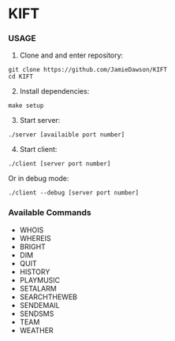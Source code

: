 # KIFT
### USAGE


1. Clone and and enter repository:
```
git clone https://github.com/JamieDawson/KIFT
cd KIFT
```

2. Install dependencies:
```
make setup
```

3. Start server:
```
./server [availaible port number]
```

4. Start client:
```
./client [server port number]
```

  Or in debug mode:

```
./client --debug [server port number]
```


### Available Commands

* WHOIS
* WHEREIS
* BRIGHT
* DIM
* QUIT
* HISTORY
* PLAYMUSIC
* SETALARM
* SEARCHTHEWEB
* SENDEMAIL
* SENDSMS
* TEAM
* WEATHER
